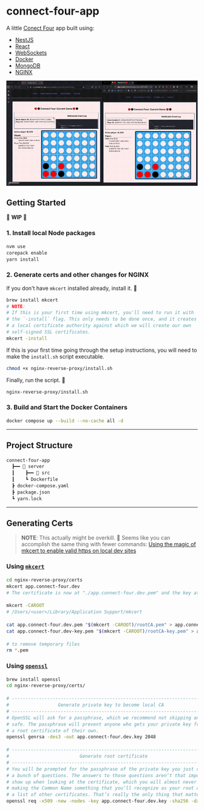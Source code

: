 # connect-four-app

A little [Conect Four](https://en.wikipedia.org/wiki/Connect_Four) app built using:

- [NestJS](https://nestjs.com/)
- [React](https://react.dev/)
- [WebSockets](https://developer.mozilla.org/en-US/docs/Web/API/WebSockets_API)
- [Docker](https://www.docker.com/)
- [MongoDB](https://www.mongodb.com/)
- [NGINX](https://nginx.org/en/docs/)

<img src="/assets/connect-four-app-demo_2025-07-22.gif" alt="Demo of Connect Four application with side-by-side browsers">

## Getting Started

🚧 **WIP** 🚧

### 1. Install local Node packages

```bash
nvm use
corepack enable
yarn install
```

### 2. Generate certs and other changes for NGINX

If you don't have `mkcert` installed already, install it. 🙂

```bash
brew install mkcert
# NOTE:
# If this is your first time using mkcert, you'll need to run it with
# the `-install` flag. This only needs to be done once, and it creates
# a local certificate authority against which we will create our own
# self-signed SSL certificates.
mkcert -install
```

If this is your first time going through the setup instructions, you will need to make the `install.sh` script executable.

```bash
chmod +x nginx-reverse-proxy/install.sh
```

Finally, run the script. 🙂

```bash
nginx-reverse-proxy/install.sh
```

### 3. Build and Start the Docker Containers

```bash
docker compose up --build --no-cache all -d
```

---

## Project Structure

<!-- ┃ ━ ┣ ┳ ┗ -->

```txt
connect-four-app
  ┣━━ 📁 server
  ┃    ┣━━ 📁 src
  ┃    ┗ Dockerfile
  ┣ docker-compose.yaml
  ┣ package.json
  ┗ yarn.lock
```

---

## Generating Certs

> **NOTE**: This actually might be overkill. 🙂 Seems like you can accomplish the same thing with fewer commands: [Using the magic of mkcert to enable valid https on local dev sites](https://dev.to/aschmelyun/using-the-magic-of-mkcert-to-enable-valid-https-on-local-dev-sites-3a3c)

### Using [`mkcert`](https://github.com/FiloSottile/mkcert)

```sh
cd nginx-reverse-proxy/certs
mkcert app.connect-four.dev
# The certificate is now at "./app.connect-four.dev.pem" and the key at "./app.connect-four.dev-key.pem"

mkcert -CAROOT
# /Users/<user>/Library/Application Support/mkcert

cat app.connect-four.dev.pem "$(mkcert -CAROOT)/rootCA.pem" > app.connect-four.dev.crt
cat app.connect-four.dev-key.pem "$(mkcert -CAROOT)/rootCA-key.pem" > app.connect-four.dev.key

# to remove temporary files
rm *.pem
```

### Using [`openssl`](https://github.com/openssl/openssl)

```sh
brew install openssl
cd nginx-reverse-proxy/certs/

# -----------------------------------------------------------------------------
#                  Generate private key to become local CA
# -----------------------------------------------------------------------------
# OpenSSL will ask for a passphrase, which we recommend not skipping and keeping
# safe. The passphrase will prevent anyone who gets your private key from generating
# a root certificate of their own.
openssl genrsa -des3 -out app.connect-four.dev.key 2048

# -----------------------------------------------------------------------------
#                          Generate root certificate
# -----------------------------------------------------------------------------
# You will be prompted for the passphrase of the private key you just chose and
# a bunch of questions. The answers to those questions aren’t that important. They
# show up when looking at the certificate, which you will almost never do. I suggest
# making the Common Name something that you’ll recognize as your root certificate in
# a list of other certificates. That’s really the only thing that matters.
openssl req -x509 -new -nodes -key app.connect-four.dev.key -sha256 -days 1825 -out app.connect-four.dev.pem
```

